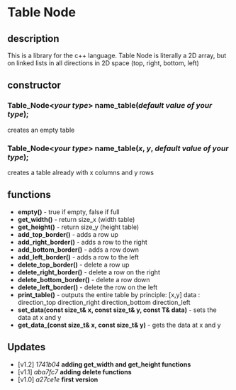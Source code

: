 # Table Node

## description

This is a library for the c++ language. Table Node is literally a 2D array, but on linked lists in all directions in 2D space (top, right, bottom, left)

## constructor

### Table_Node<*your type*> name_table(*default value of your type*);
creates an empty table

### Table_Node<*your type*> name_table(*x*, *y*, *default value of your type*);
creates a table already with x columns and y rows

## functions

- **empty()** - true if empty, false if full
- **get_width()** - return size_x (width table)
- **get_height()** - return size_y (height table)
- **add_top_border()** - adds a row up
- **add_right_border()** - adds a row to the right
- **add_bottom_border()** - adds a row down
- **add_left_border()** - adds a row to the left
- **delete_top_border()** - delete a row up
- **delete_right_border()** - delete a row on the right
- **delete_bottom_border()** - delete a row down
- **delete_left_border()** - delete the row on the left
- **print_table()** - outputs the entire table by principle: [x,y] data : direction_top direction_right direction_bottom direction_left
- **set_data(const size_t& x, const size_t& y, const T& data)** - sets the data at x and y
- **get_data_(const size_t& x, const size_t& y)** - gets the data at x and y

## Updates

- [v1.2] *1741b04* **adding get_width and get_height functions**
- [v1.1] *aba7fc7* **adding delete functions**
- [v1.0] *a27ce1e* **first version**